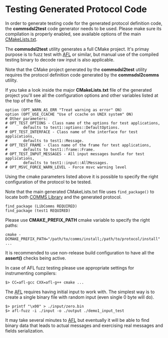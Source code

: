 # Testing Generated Protocol Code

In order to generate testing code for the generated protocol definition code, the
**commsdsl2test** code generator needs to be used. Please make sure its compilation
is properly enabled, see available options of the main [CMakeLists.txt](../CMakeLists.txt).

The **commsdsl2test** utility generates a full CMake project.
It's primay purpose is to fuzz test with [AFL](http://lcamtuf.coredump.cx/afl/) or similar,
but manual use of the compiled testing binary to decode raw input is also applicable.

Note that the CMake project generated by the **commsdsl2test** utility requires the 
protocol definition code generated by the **commsdsl2comms** utility.

If you take a look inside the major **CMakeLists.txt** file of the generated project you'll see
all the configuration options and other variables listed at the top of the file.

```
option (OPT_WARN_AS_ERR "Treat warning as error" ON)
option (OPT_USE_CCACHE "Use of ccache on UNIX system" ON)
# Other parameters:
# OPT_TEST_OPTIONS - Class name of the options for test applications,
#       defaults to test1::options::DefaultOptions.
# OPT_TEST_INTERFACE - Class name of the interface for test applications,
#       defaults to test1::Message.
# OPT_TEST_FRAME - Class name of the frame for test applications,
#       defaults to test1::frame::Frame.
# OPT_TEST_INPUT_MESSAGES - All input messages bundle for test applications,
#       defaults to test1::input::AllMessages.
# OPT_MSVC_FORCE_WARN_LEVEL - Force msvc warning level
```

Using the cmake parameters listed above it is possible to specify the right configuration of 
the protocol to be tested.

Note that the main generated CMakeLists.txt file uses `find_package()` to locate
both [COMMS Library](https://github.com/commschamp/comms) and the generated protocol.

```
find_package (LibComms REQUIRED)
find_package (test1 REQUIRED)
```

Please use **CMAKE_PREFIX_PATH** cmake variable to specify the right paths:

```
cmake -DCMAKE_PREFIX_PATH="/path/to/comms/install;/path/to/protocol/install" ...
```

It is recommended to use non-release build configuration to have all the **assert()**
checks being active.

In case of AFL fuzz testing please use appropriate settings for instrumenting
compilers:
```
$> CC=afl-gcc CXX=afl-g++ cmake ...
```

The [AFL](http://lcamtuf.coredump.cx/afl/) requires having initial input to work
with. The simplest way is to create a single binary file with random input (even 
single 0 byte will do).
```
$> printf "\x00" > ./input/zero.bin
$> afl-fuzz -i ./input -o ./output ./demo1_input_test
```
It may take several minutes to [AFL](http://lcamtuf.coredump.cx/afl/) but
eventually it will be able to find binary data that leads to actual messages and 
exercising real messages and fields serialization.
